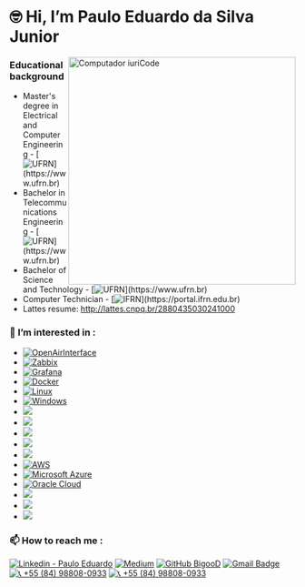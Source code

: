# :nerd_face: **Hi, I’m  Paulo Eduardo da Silva Junior**

<img src="https://uploaddeimagens.com.br/images/004/522/927/original/pngwing.com_%282%29.png?1687893059" min-width="400px" max-width="400px" width="400px" align="right" alt="Computador iuriCode">

### Educational background
- Master's degree in Electrical and Computer Engineering - [![UFRN](https://img.shields.io/badge/-UFRN-blue?style=plastic&logo=telephone&logoColor=white&link=https://www.ufrn.br/")](https://www.ufrn.br)
- Bachelor in Telecommunications Engineering - [![UFRN](https://img.shields.io/badge/-UFRN-blue?style=plastic&logo=telephone&logoColor=white&link=https://www.ufrn.br/")](https://www.ufrn.br)
- Bachelor of Science and Technology - [![UFRN](https://img.shields.io/badge/-UFRN-blue?style=plastic&logo=telephone&logoColor=white&link=https://www.ufrn.br/")](https://www.ufrn.br)
- Computer Technician - [![IFRN](https://img.shields.io/badge/-IFRN-3ADF00?style=plastic&logo=telephone&logoColor=white&link=https://portal.ifrn.edu.br/")](https://portal.ifrn.edu.br)
- Lattes resume: http://lattes.cnpq.br/2880435030241000
  
### 👀 I’m interested in : 

  - [![OpenAirInterface](https://img.shields.io/badge/OpenAirInterface-119ebd?style=plastic&logoColor=white)](https://github.com/PauloBigooD/OpenAirInterface)
  - [![Zabbix](https://img.shields.io/badge/ZABBIX-FF0000?style=plastic&logo=zotero&logoColor=write)](https://github.com/PauloBigooD/Zabbix)
  - [![Grafana](https://img.shields.io/badge/Grafana-F4FA58?style=plastic&logo=grafana&logoColor=write)](https://github.com/PauloBigooD/Grafana)
  - [![Docker](https://img.shields.io/badge/Docker-2496ED?style=plastic&logo=docker&logoColor=white)](https://github.com/PauloBigooD/Docker)
  - [![Linux](https://img.shields.io/badge/Linux-FCC624?logo=linux&logoColor=black)](#)
  - [![Windows](https://custom-icon-badges.demolab.com/badge/Windows-0078D6?logo=windows11&logoColor=white)](#)
  - <img src="https://img.shields.io/badge/Kubernetes-326DE6?style=plastic&logo=kubernetes&logoColor=white">
  - <img src="https://img.shields.io/badge/Puppet-FFAD19?style=plastic&logo=puppet&logoColor=black">
  - <img src="https://img.shields.io/badge/Ansible-000000?style=plastic&logo=Ansible&logoColor=white">
  - <img src="https://img.shields.io/badge/Terraform-7B42BC?style=plastic&logo=terraform&logoColor=white">
  - <img src="https://img.shields.io/badge/OpenStack-EA2046?style=plastic&logo=openstack&logoColor=white">
  -	[![AWS](https://img.shields.io/badge/AWS-%23FF9900.svg?logo=amazon-web-services&logoColor=white)](#)
  - [![Microsoft Azure](https://custom-icon-badges.demolab.com/badge/Microsoft%20Azure-0089D6?logo=msazure&logoColor=white)](#)
  - [![Oracle Cloud](https://custom-icon-badges.demolab.com/badge/Oracle%20Cloud-F80000?logo=oracle&logoColor=white)](#)
  - <img src="https://img.shields.io/badge/Proxmox-000000?style=plastic&logo=proxmox&logoColor=write">
  - <img src="https://img.shields.io/badge/PowerShell-EFFBFB?style=plastic&logo=powershell&logoColor=write">
  - <img src="https://img.shields.io/badge/Python-14354C?style=plastic&logo=python&logoColor=white">

### 📫 How to reach me : 



[![Linkedin - Paulo Eduardo](https://custom-icon-badges.demolab.com/badge/LinkedIn-0A66C2?logo=linkedin-white&logoColor=fff&link=https://www.linkedin.com/in/paulo-eduardo-5a18b3174)](https://www.linkedin.com/in/paulo-eduardo-5a18b3174)
[![Medium](https://img.shields.io/badge/Medium-%23000000.svg?logo=medium&logoColor=white)](https://medium.com/@paulo.eduardo.093)
[![GitHub BigooD](https://img.shields.io/github/followers/VanessaSwerts?label=PauloBigooD&style=social)](https://github.com/PauloBigooD)
[![Gmail Badge](https://img.shields.io/badge/-paulo.eduardo.093@ufrn.edu.br-424242?style=plastic&labelColor=424242&logo=Gmail&logoColor=write&link=mailto:paulo.eduardo.093@ufrn.edu.br)](mailto:paulo.eduardo.093@ufrn.edu.br)
[![📞 +55 (84) 98808-0933](https://img.shields.io/badge/-%F0%9F%93%9E%20+55%20(84)%2098808%200933-424242?style=plastic&logoColor=white)]()
[![📞 +55 (84) 98808-0933](https://img.shields.io/badge/-WhatsApp%20+55%20(84)%2098808%200933-3ADF00?style=plastic&logo=whatsapp&logoColor=white)]()


<!---

[![card](https://github-readme-stats.vercel.app/api?username=PauloBigooD&theme=tokyonight&show_icons=true)](https://github.com/anuraghazra/github-readme-stats)

PauloBigooD/PauloBigooD is a ✨ special ✨ repository because its `README.md` (this file) appears on your GitHub profile.
You can click the Preview link to take a look at your changes.
--->
